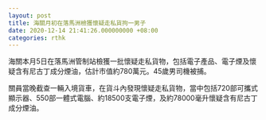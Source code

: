 ```yaml
---
layout: post
title: 海關月初在落馬洲檢獲懷疑走私貨拘一男子
date: 2020-12-14 21:41:26.000000000 +08:00
categories: rthk
---
```


海關本月5日在落馬洲管制站檢獲一批懷疑走私貨物，包括電子產品、電子煙及懷疑含有尼古丁成分煙油，估計市值約780萬元。45歲男司機被捕。

關員當晚截查一輛入境貨車，在貨斗內發現懷疑走私貨物，當中包括720部可攜式顯示器、550部一體式電腦、約18500支電子煙，及約78000毫升懷疑含有尼古丁成分煙油。
